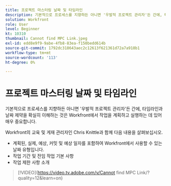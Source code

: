 ```yaml
---
title: 프로젝트 마스터링 날짜 및 타임라인
description: 기본적으로 프로세스를 지향하든 아니면 '우발적 프로젝트 관리자'든 간에, 타임라인과 날짜 제약을 확실히 이해하는 것은 Workfront에서 작업을 계획하고 실행하는 데 있어 매우 중요합니다.
solution: Workfront
role: User
level: Beginner
kt: 10310
thumbnail: Cannot find MPC Link.jpeg
exl-id: edd8e9f9-9abe-4fb8-83ea-f150bedd614b
source-git-commit: 1792dc318643aec2c12613f621361d72a7a918b1
workflow-type: tm+mt
source-wordcount: '113'
ht-degree: 0%

---
```


# 프로젝트 마스터링 날짜 및 타임라인

기본적으로 프로세스를 지향하든 아니면 &#39;우발적 프로젝트 관리자&#39;든 간에, 타임라인과 날짜 제약을 확실히 이해하는 것은 Workfront에서 작업을 계획하고 실행하는 데 있어 매우 중요합니다.

Workfront의 교육 및 게재 관리자인 Chris Knittle과 함께 다음 내용을 살펴보십시오.

* 계획된, 실제, 예상, 커밋 및 예상 일자를 포함하여 Workfront에서 사용할 수 있는 날짜 유형입니다.
* 작업 기간 및 전임 작업 기본 사항
* 작업 제한 사항 소개

>[!VIDEO](https://video.tv.adobe.com/v/Cannot find MPC Link/?quality=12&amp;learn=on)
